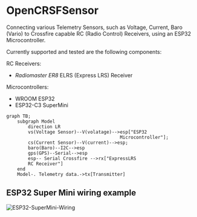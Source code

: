 # OpenCRSFSensor
Connecting various Telemetry Sensors, such as Voltage, Current, Baro (Vario) to Crossfire capable RC (Radio Control) Receivers, using an ESP32
Microcontroller.

Currently supported and tested are the following components:

RC Receivers:
- <em>Radiomaster ER8</em> ELRS (Express LRS) Receiver

Microcontrollers:
- WROOM ESP32
- ESP32-C3 SuperMini

```mermaid
graph TB;
    subgraph Model
        direction LR
        vs(Voltage Sensor)--V(volatage)-->esp["ESP32
                                          Microcontroller"];
        cs(Current Sensor)--V(current)-->esp;
        baro(Baro)--I2C-->esp
        gps(GPS)--Serial-->esp
        esp-- Serial Crossfire -->rx["ExpressLRS
        RC Receiver"]
    end
    Model-. Telemetry data.->tx[Transmitter]
   ```
## ESP32 Super Mini wiring example
![ESP32-SuperMini-Wiring](https://github.com/user-attachments/assets/ae720563-cb10-4579-b841-08db06d07008)
